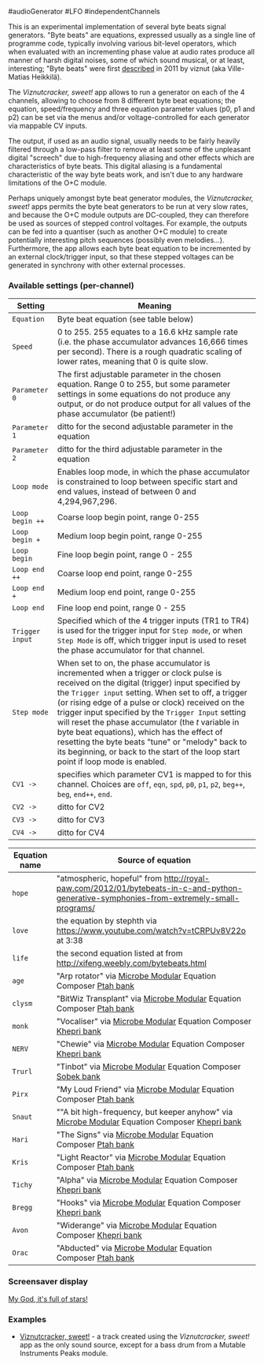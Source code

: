 #audioGenerator #LFO #independentChannels 

This is an experimental implementation of several byte beats signal generators. "Byte beats" are equations, expressed usually as a single line of programme code, typically involving various bit-level operators, which when evaluated with an incrementing phase value at audio rates produce all manner of harsh digital noises, some of which sound musical, or at least, interesting; "Byte beats" were first [described](http://countercomplex.blogspot.com/2011/10/algorithmic-symphonies-from-one-line-of.html) in 2011 by viznut (aka Ville-Matias Heikkilä).

The _Viznutcracker, sweet!_ app allows to run a generator on each of the 4 channels, allowing to choose from 8 different byte beat equations; the equation, speed/frequency and three equation parameter values (p0, p1 and p2) can be set via the menus and/or voltage-controlled for each generator via mappable CV inputs.

The output, if used as an audio signal, usually needs to be fairly heavily filtered through a low-pass filter to remove at least some of the unpleasant digital "screech" due to high-frequency aliasing and other effects which are characteristics of byte beats. This digital aliasing is a fundamental characteristic of the way byte beats work, and isn't due to any hardware limitations of the O+C module.

Perhaps uniquely amongst byte beat generator modules, the _Viznutcracker, sweet!_ apps permits the byte beat generators to be run at very slow rates, and because the O+C module outputs are DC-coupled, they can therefore be used as sources of stepped control voltages. For example, the outputs can be fed into a quantiser (such as another O+C module) to create potentially interesting pitch sequences (possibly even melodies...). Furthermore, the app allows each byte beat equation to be incremented by an external clock/trigger input, so that these stepped voltages can be generated in synchrony with other external processes.

### Available settings (per-channel)

|Setting | Meaning |
| --- | --- |
|`Equation` | Byte beat equation (see table below)|
|`Speed` | 0 to 255. 255 equates to a 16.6 kHz sample rate (i.e. the phase accumulator advances 16,666 times per second). There is a rough quadratic scaling of lower rates, meaning that 0 is quite slow.|
|`Parameter 0`| The first adjustable parameter in the chosen equation. Range 0 to 255, but some parameter settings in some equations do not produce any output, or do not produce output for all values of the phase accumulator (be patient!)|
|`Parameter 1`| ditto for the second adjustable parameter in the equation|
|`Parameter 2`| ditto for the third adjustable parameter in the equation|
|`Loop mode`| Enables loop mode, in which the phase accumulator is constrained to loop between specific start and end values, instead of between 0 and 4,294,967,296.|
|`Loop begin ++`| Coarse loop begin point, range 0-255|
|`Loop begin +`| Medium loop begin point, range 0-255|
|`Loop begin`| Fine loop begin point, range 0 - 255|
|`Loop end ++`| Coarse loop end point, range 0-255  |
|`Loop end +`| Medium loop end point, range 0-255 |
|`Loop end`| Fine loop end point, range 0 - 255 |
|`Trigger input`| Specified which of the 4 trigger inputs (TR1 to TR4) is used for the trigger input for `Step mode`, or when `Step Mode` is off, which trigger input is used to reset the phase accumulator for that channel.|
|`Step mode`| When set to on, the phase accumulator is incremented when a trigger or clock pulse is received on the digital (trigger) input specified by the `Trigger input` setting. When set to off, a trigger (or rising edge of a pulse or clock) received on the trigger input specified by the `Trigger Input` setting will reset the phase accumulator (the _t_ variable in byte beat equations), which has the effect of resetting the byte beats "tune" or "melody" back to its beginning, or back to the start of the loop start point if loop mode is enabled.|
|`CV1 ->`| specifies which parameter CV1 is mapped to for this channel. Choices are `off`, `eqn`, `spd`, `p0`, `p1`, `p2`, `beg++`, `beg`, `end++`, `end`. |
|`CV2 ->`| ditto for CV2|
|`CV3 ->`| ditto for CV3|
|`CV4 ->`| ditto for CV4|

| Equation name | Source of equation |
|---------------|--------------------|
|  `hope`       | "atmospheric, hopeful" from http://royal-paw.com/2012/01/bytebeats-in-c-and-python-generative-symphonies-from-extremely-small-programs/ |
|  `love`       | the equation by stephth via https://www.youtube.com/watch?v=tCRPUv8V22o at 3:38 |
|  `life`       | the second equation listed at from http://xifeng.weebly.com/bytebeats.html |
|  `age`        | "Arp rotator" via [Microbe Modular](http://microbemodular.com/products/equation-composer/overview) Equation Composer [Ptah bank](https://github.com/clone45/EquationComposer/blob/master/EquationBankPtah.cpp) |
|  `clysm`      | "BitWiz Transplant" via [Microbe Modular](http://microbemodular.com/products/equation-composer/overview) Equation Composer [Ptah bank](https://github.com/clone45/EquationComposer/blob/master/EquationBankPtah.cpp) |
|  `monk`       | "Vocaliser" via [Microbe Modular](http://microbemodular.com/products/equation-composer/overview) Equation Composer [Khepri bank](https://github.com/clone45/EquationComposer/blob/master/EquationBankKhepri.cpp)|
|  `NERV`      | "Chewie" via [Microbe Modular](http://microbemodular.com/products/equation-composer/overview) Equation Composer [Khepri bank](https://github.com/clone45/EquationComposer/blob/master/EquationBankKhepri.cpp)  |
|  `Trurl`      | "Tinbot" via [Microbe Modular](http://microbemodular.com/products/equation-composer/overview) Equation Composer [Sobek bank](https://github.com/clone45/EquationComposer/blob/master/EquationBankSobek.cpp) |
|  `Pirx`      | "My Loud Friend" via [Microbe Modular](http://microbemodular.com/products/equation-composer/overview) Equation Composer [Ptah bank](https://github.com/clone45/EquationComposer/blob/master/EquationBankPtah.cpp) |
|  `Snaut`      | ""A bit high-frequency, but keeper anyhow" via [Microbe Modular](http://microbemodular.com/products/equation-composer/overview) Equation Composer [Khepri bank](https://github.com/clone45/EquationComposer/blob/master/EquationBankKhepri.cpp) |
|  `Hari`      | "The Signs" via [Microbe Modular](http://microbemodular.com/products/equation-composer/overview) Equation Composer [Ptah bank](https://github.com/clone45/EquationComposer/blob/master/EquationBankPtah.cpp) |
|  `Kris`      | "Light Reactor" via [Microbe Modular](http://microbemodular.com/products/equation-composer/overview) Equation Composer [Ptah bank](https://github.com/clone45/EquationComposer/blob/master/EquationBankPtah.cpp) |
|  `Tichy`      | "Alpha" via [Microbe Modular](http://microbemodular.com/products/equation-composer/overview) Equation Composer [Khepri bank](https://github.com/clone45/EquationComposer/blob/master/EquationBankKhepri.cpp) |
|  `Bregg`      | "Hooks" via [Microbe Modular](http://microbemodular.com/products/equation-composer/overview) Equation Composer [Khepri bank](https://github.com/clone45/EquationComposer/blob/master/EquationBankKhepri.cpp) |
|  `Avon`      | "Widerange" via [Microbe Modular](http://microbemodular.com/products/equation-composer/overview) Equation Composer [Khepri bank](https://github.com/clone45/EquationComposer/blob/master/EquationBankKhepri.cpp) |
|  `Orac`      | "Abducted" via [Microbe Modular](http://microbemodular.com/products/equation-composer/overview) Equation Composer [Ptah bank](https://github.com/clone45/EquationComposer/blob/master/EquationBankPtah.cpp) |

### Screensaver display

[My God, it's full of stars!](https://www.youtube.com/watch?v=yEFw419Nbg8)


### Examples
  - [Viznutcracker, sweet!](https://soundcloud.com/bennelong-bicyclist/viznutcracker-sweet) - a track created using the _Viznutcracker, sweet!_ app as the only sound source, except for a bass drum from a Mutable Instruments Peaks module.